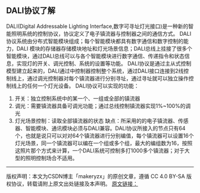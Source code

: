 ###
DALI协议了解
--- 

DALI(Digital Addressable Lighting Interface,数字可寻址灯光接口)是一种新的智能照明系统的控制协议，协议定义了电子镇流器与控制器之间的通信方式。
DALI协议系统由分布式智能模块组成；每个智能模块都具有数字通信和数字控制的能力，DALI 模块的存储器存储模块地址和灯光场景信息；DALI总线上挂接了很多个智能模块，通过DALI总线可以与各个智能模块进行数字通信、传递指令和状态信息，实现灯的开关、调光控制、系统的设置等功能。 
DALI协议是通过主从式控制模型建立起来的，DALI通过中控制器控制整个系统，通过DALI接口连接到2线控制线上，通过调光控制器对每个镇流器进行分别寻址，通过寻址就可以独立操作控制线上的任何一个灯光设备。
DALI协议可以实现的功能：
1. 开关：独立控制系统中的某一个、一组或全部的镇流器
2. 调光：需要镇流器具备可调光功能；通过总线控制镇流器实现1%~100%的调光
3. 灯光场景控制：读取全部镇流器的状态
缺点：所采用的的电子镇流器、传感器、智能模块、通讯模块必须与DALI兼容。DALI协议所接入的节点只有64个，也就是说只可以对对64个镇流器进行分别编值，每个镇流器可以设置16个灯光场景，同一个镇流器可以编在一个组或多个组，最大的编组数为16，按照这照片那个方式来计算，一个DALI系统可控制多打1000多个镇流器；对于大型的照明控制场合不适用。 

---
版权声明：本文为CSDN博主「makeryzx」的原创文章，遵循 CC 4.0 BY-SA 版权协议，转载请附上原文出处链接及本声明。
[原文链接：](https://blog.csdn.net/makeryzx/article/details/78912715)
